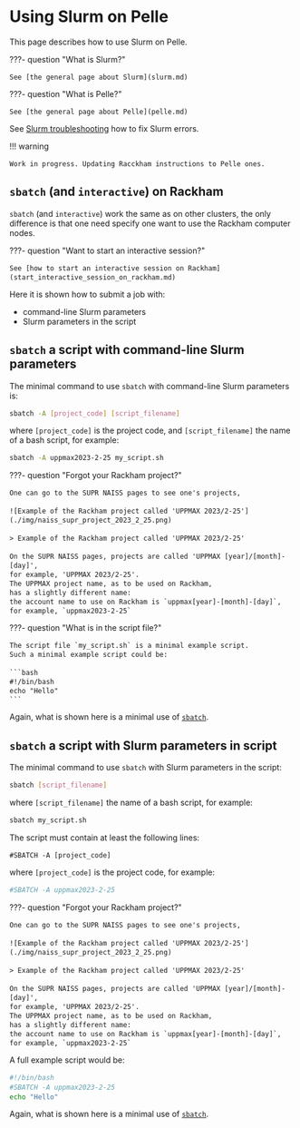 # Using Slurm on Pelle

This page describes how to use Slurm on Pelle.

???- question "What is Slurm?"

    See [the general page about Slurm](slurm.md)

???- question "What is Pelle?"

    See [the general page about Pelle](pelle.md)

See [Slurm troubleshooting](slurm_troubleshooting.md)
how to fix Slurm errors.


!!! warning

    Work in progress. Updating Racckham instructions to Pelle ones.

## `sbatch` (and `interactive`) on Rackham

`sbatch` (and `interactive`) work the same as on other clusters,
the only difference is that one need specify one want to use
the Rackham computer nodes.

???- question "Want to start an interactive session?"

    See [how to start an interactive session on Rackham](start_interactive_session_on_rackham.md)

Here it is shown how to submit a job with:

- command-line Slurm parameters
- Slurm parameters in the script

## `sbatch` a script with command-line Slurm parameters

The minimal command to use `sbatch` with command-line Slurm parameters is:

``` bash
sbatch -A [project_code] [script_filename]
```

where `[project_code]` is the project code, and `[script_filename]`
the name of a bash script, for example:

``` bash
sbatch -A uppmax2023-2-25 my_script.sh
```

???- question "Forgot your Rackham project?"

    One can go to the SUPR NAISS pages to see one's projects,

    ![Example of the Rackham project called 'UPPMAX 2023/2-25'](./img/naiss_supr_project_2023_2_25.png)

    > Example of the Rackham project called 'UPPMAX 2023/2-25'

    On the SUPR NAISS pages, projects are called 'UPPMAX [year]/[month]-[day]',
    for example, 'UPPMAX 2023/2-25'.
    The UPPMAX project name, as to be used on Rackham,
    has a slightly different name:
    the account name to use on Rackham is `uppmax[year]-[month]-[day]`,
    for example, `uppmax2023-2-25`

???- question "What is in the script file?"

    The script file `my_script.sh` is a minimal example script.
    Such a minimal example script could be:

    ```bash
    #!/bin/bash
    echo "Hello"
    ```

Again, what is shown here is a minimal use of [`sbatch`](../software/sbatch.md).

## `sbatch` a script with Slurm parameters in script

The minimal command to use `sbatch` with Slurm parameters in the script:

``` bash
sbatch [script_filename]
```

where `[script_filename]` the name of a bash script, for example:

```bash
sbatch my_script.sh
```

The script must contain at least the following lines:

```text
#SBATCH -A [project_code]
```

where `[project_code]` is the project code, for example:

```bash
#SBATCH -A uppmax2023-2-25
```

???- question "Forgot your Rackham project?"

    One can go to the SUPR NAISS pages to see one's projects,

    ![Example of the Rackham project called 'UPPMAX 2023/2-25'](./img/naiss_supr_project_2023_2_25.png)

    > Example of the Rackham project called 'UPPMAX 2023/2-25'

    On the SUPR NAISS pages, projects are called 'UPPMAX [year]/[month]-[day]',
    for example, 'UPPMAX 2023/2-25'.
    The UPPMAX project name, as to be used on Rackham,
    has a slightly different name:
    the account name to use on Rackham is `uppmax[year]-[month]-[day]`,
    for example, `uppmax2023-2-25`

A full example script would be:

```bash
#!/bin/bash
#SBATCH -A uppmax2023-2-25
echo "Hello"
```

Again, what is shown here is a minimal use of [`sbatch`](../software/sbatch.md).
